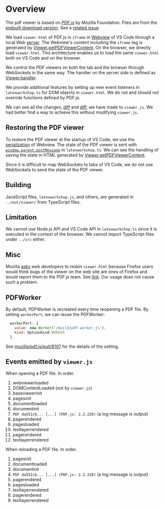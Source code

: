 # Overview

The pdf viewer is based on [PDF.js](https://mozilla.github.io/pdf.js/) by Mozilla Foundation. Files are from the [prebuilt download version](https://mozilla.github.io/pdf.js/getting_started/#download). See a [related issue](https://github.com/mozilla/pdf.js/issues/9318#issuecomment-354192067).

We load `viewer.html` of PDF.js in `iframe` in [Webview](https://code.visualstudio.com/api/extension-guides/webview) of VS Code through a local Web [server](https://github.com/James-Yu/LaTeX-Workshop/blob/master/src/components/server.ts). The Webview's content including the `iframe` tag is generated by [Viewer.getPDFViewerContent](https://github.com/James-Yu/LaTeX-Workshop/blob/2fae02734190fb5664f002d0205c06024ff4a8cd/src/components/viewerlib/pdfviewerpanel.ts#L116). On the browser, we directly load `viewer.html`. This architecture enables us to load the same `viewer.html` both on VS Code and on the browser.

We control the PDF viewers on both the tab and the browser through WebSockets in the same way. The handler on the server side is defined as [Viewer.handler](https://github.com/James-Yu/LaTeX-Workshop/blob/2fae02734190fb5664f002d0205c06024ff4a8cd/src/components/viewer.ts#L231).

We provide additional features by setting up new event listeners in `latexworkshop.ts` for DOM objects in `viewer.html`. We do not and should not override functions defined by PDF.js.

We can see all the changes, [diff](https://github.com/James-Yu/LaTeX-Workshop/pull/3187/commits/ed6609531cbbf949548ed21f5fb8ba33284c7c96) and [diff](https://github.com/James-Yu/LaTeX-Workshop/commit/e9fa985e5ebe948c3c232bb513d6dfc1e2be0fce), we have made to `viewer.js`. We had better find a way to achieve this without modifying `viewer.js`.

## Restoring the PDF viewer

To restore the PDF viewer at the startup of VS Code, we use the [serialization](https://code.visualstudio.com/api/extension-guides/webview#serialization) of Webview. The state of the PDF viewer is sent with [`window.parent.postMessage`](https://developer.mozilla.org/en-US/docs/Web/API/Window/parent) in `latexworkshop.ts`. We can see the handling of saving the state in HTML generated by [Viewer.getPDFViewerContent](https://github.com/James-Yu/LaTeX-Workshop/blob/2fae02734190fb5664f002d0205c06024ff4a8cd/src/components/viewerlib/pdfviewerpanel.ts#L116).

Since it is difficult to map WebSockets to tabs of VS Code, we do not use WebSockets to send the state of the PDF viewer.

## Building

JavaScript files, `latexworkshop.js`, and others, are generated in `../out/viewer/` from TypeScript files.

## Limitation

We cannot use Node.js API and VS Code API in `latexworkshop.ts` since it is executed in the context of the browser. We cannot import TypeScript files under `../src` either.

## Misc

Mozilla [asks](https://mozilla.github.io/pdf.js/getting_started/) web developers to reskin `viewer.html` because Firefox users would think bugs of the viewer on the web site are ones of Firefox and would report them to the PDF.js team. See [link](https://github.com/mozilla/pdf.js/issues/5609). Our usage does not cause such a problem.

## PDFWorker

By default, PDFWorker is recreated every time reopening a PDF file. By setting `workerPort`,
we can reuse the PDFWorker:
``` javascript
  workerPort: {
    value: new Worker('/build/pdf.worker.js'),
    kind: OptionKind.WORKER
  },
```
See [mozilla/pdf.js/pull/8107](https://github.com/mozilla/pdf.js/pull/8107) for the details of the setting.

## Events emitted by `viewer.js`

When opening a PDF file. In order.

1. webviewerloaded
2. DOMContentLoaded (not by `viewer.js`)
3. baseviewerinit
4. pagesinit
5. documentloaded
7. documentinit
8. `PDF da551cb... [...] (PDF.js: 2.2.228)` (a log message is output)
9. pagerendered
1. pagesloaded
1. textlayerrendered
1. pagerendered
1. textlayerrendered

When reloading a PDF file. In order.

1. pagesinit
1. documentloaded
1. documentinit
1. `PDF da551cb... [...] (PDF.js: 2.2.228)` (a log message is output)
1. pagerendered
1. pagesloaded
1. textlayerrendered
1. pagerendered
1. textlayerrendered

